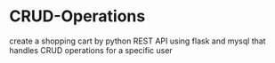 # CRUD-Operations
 create a shopping cart by python REST API using flask and mysql that handles CRUD operations for a specific user

